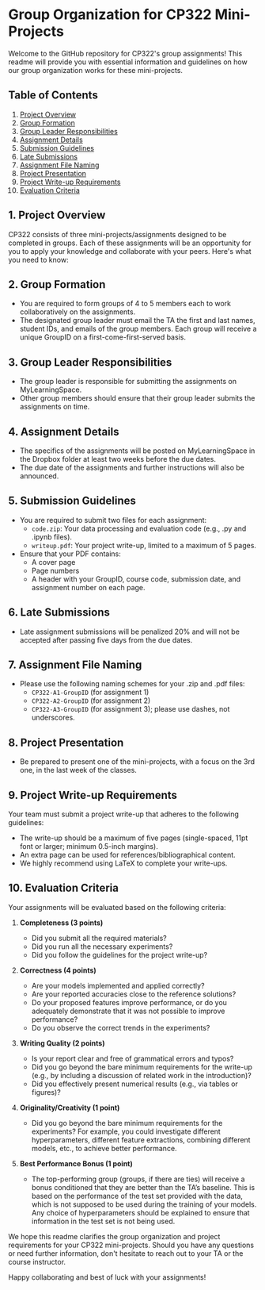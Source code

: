 # Group Organization for CP322 Mini-Projects

Welcome to the GitHub repository for CP322's group assignments! This readme will provide you with essential information and guidelines on how our group organization works for these mini-projects.

## Table of Contents
1. [Project Overview](#project-overview)
2. [Group Formation](#group-formation)
3. [Group Leader Responsibilities](#group-leader-responsibilities)
4. [Assignment Details](#assignment-details)
5. [Submission Guidelines](#submission-guidelines)
6. [Late Submissions](#late-submissions)
7. [Assignment File Naming](#assignment-file-naming)
8. [Project Presentation](#project-presentation)
9. [Project Write-up Requirements](#project-write-up-requirements)
10. [Evaluation Criteria](#evaluation-criteria)

## 1. Project Overview
CP322 consists of three mini-projects/assignments designed to be completed in groups. Each of these assignments will be an opportunity for you to apply your knowledge and collaborate with your peers. Here's what you need to know:

## 2. Group Formation
- You are required to form groups of 4 to 5 members each to work collaboratively on the assignments.
- The designated group leader must email the TA the first and last names, student IDs, and emails of the group members. Each group will receive a unique GroupID on a first-come-first-served basis.

## 3. Group Leader Responsibilities
- The group leader is responsible for submitting the assignments on MyLearningSpace.
- Other group members should ensure that their group leader submits the assignments on time.

## 4. Assignment Details
- The specifics of the assignments will be posted on MyLearningSpace in the Dropbox folder at least two weeks before the due dates.
- The due date of the assignments and further instructions will also be announced.
  
## 5. Submission Guidelines
- You are required to submit two files for each assignment:
  - `code.zip`: Your data processing and evaluation code (e.g., .py and .ipynb files).
  - `writeup.pdf`: Your project write-up, limited to a maximum of 5 pages.
- Ensure that your PDF contains:
  - A cover page
  - Page numbers
  - A header with your GroupID, course code, submission date, and assignment number on each page.

## 6. Late Submissions
- Late assignment submissions will be penalized 20% and will not be accepted after passing five days from the due dates.

## 7. Assignment File Naming
- Please use the following naming schemes for your .zip and .pdf files:
  - `CP322-A1-GroupID` (for assignment 1)
  - `CP322-A2-GroupID` (for assignment 2)
  - `CP322-A3-GroupID` (for assignment 3); please use dashes, not underscores.

## 8. Project Presentation
- Be prepared to present one of the mini-projects, with a focus on the 3rd one, in the last week of the classes.

## 9. Project Write-up Requirements
Your team must submit a project write-up that adheres to the following guidelines:
- The write-up should be a maximum of five pages (single-spaced, 11pt font or larger; minimum 0.5-inch margins).
- An extra page can be used for references/bibliographical content.
- We highly recommend using LaTeX to complete your write-ups.

## 10. Evaluation Criteria
Your assignments will be evaluated based on the following criteria:
1. **Completeness (3 points)**
   - Did you submit all the required materials?
   - Did you run all the necessary experiments?
   - Did you follow the guidelines for the project write-up?

2. **Correctness (4 points)**
   - Are your models implemented and applied correctly?
   - Are your reported accuracies close to the reference solutions?
   - Do your proposed features improve performance, or do you adequately demonstrate that it was not possible to improve performance?
   - Do you observe the correct trends in the experiments?

3. **Writing Quality (2 points)**
   - Is your report clear and free of grammatical errors and typos?
   - Did you go beyond the bare minimum requirements for the write-up (e.g., by including a discussion of related work in the introduction)?
   - Did you effectively present numerical results (e.g., via tables or figures)?

4. **Originality/Creativity (1 point)**
   - Did you go beyond the bare minimum requirements for the experiments? For example, you could investigate different hyperparameters, different feature extractions, combining different models, etc., to achieve better performance.

5. **Best Performance Bonus (1 point)**
   - The top-performing group (groups, if there are ties) will receive a bonus conditioned that they are better than the TA’s baseline. This is based on the performance of the test set provided with the data, which is not supposed to be used during the training of your models. Any choice of hyperparameters should be explained to ensure that information in the test set is not being used.

We hope this readme clarifies the group organization and project requirements for your CP322 mini-projects. Should you have any questions or need further information, don't hesitate to reach out to your TA or the course instructor.

Happy collaborating and best of luck with your assignments!
